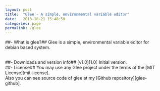 ```yaml
---
layout: post
title:  "Glee - A simple, environmental variable editor"
date:   2013-10-21 15:48:50
categories: page
permalink: /glee
---
```


##- What is glee?##
Glee is a simple, environmental variable editor for debian based system.

<br />
##- Downloads and version info##
[v1.0][1.0]
Initial version.

<br />
##- License##
You may use any Glee project under the terms of the [MIT License][mit-license].<br />Also you can see source code of glee at my [Github repository][glee-github].

[1.0]: http://#
[mit-license]: http://opensource.org/licenses/MIT
[glee-github]: https://#

